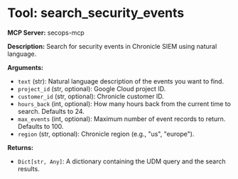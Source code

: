 # Tool: search_security_events

**MCP Server:** secops-mcp

**Description:** Search for security events in Chronicle SIEM using natural language.

**Arguments:**

*   `text` (str): Natural language description of the events you want to find.
*   `project_id` (str, optional): Google Cloud project ID.
*   `customer_id` (str, optional): Chronicle customer ID.
*   `hours_back` (int, optional): How many hours back from the current time to search. Defaults to 24.
*   `max_events` (int, optional): Maximum number of event records to return. Defaults to 100.
*   `region` (str, optional): Chronicle region (e.g., "us", "europe").

**Returns:**

*   `Dict[str, Any]`: A dictionary containing the UDM query and the search results.
